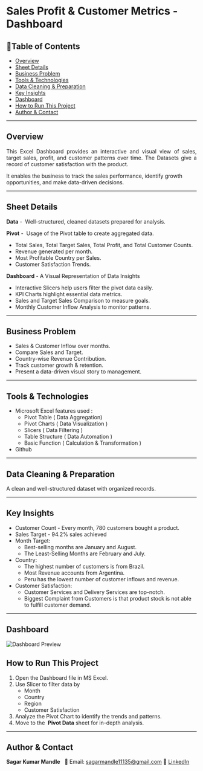 # Sales Profit & Customer Metrics - Dashboard

## 📌Table of Contents
- [Overview](#overview)
- [Sheet Details](#sheet-details)
- [Business Problem](#business-problem)
- [Tools & Technologies](#tools--technologies)
- [Data Cleaning & Preparation](#data-cleaning--preparation)
- [Key Insights](#key-insights)
- [Dashboard](#dashboard)
- [How to Run This Project](#how-to-run-this-project)
- [Author & Contact](#author--contact)

---

## Overview
<p align="justify">
This Excel Dashboard provides an interactive and visual view of sales, target sales, profit, and customer patterns over time. The Datasets give a record of customer satisfaction with the product. 

It enables the business to track the sales performance, identify growth opportunities, and make data-driven decisions.
</p>

---

## Sheet Details

**Data** -  Well-structured, cleaned datasets prepared for analysis.

**Pivot** -  Usage of the Pivot table to create aggregated data. 
- Total Sales, Total Target Sales, Total Profit, and Total Customer Counts.
- Revenue generated per month. 
- Most Profitable Country per Sales.
- Customer Satisfaction Trends.
   

**Dashboard** - A Visual Representation of Data Insights
- Interactive Slicers help users filter the pivot data easily.
- KPI Charts highlight essential data metrics.
- Sales and Target Sales Comparison to measure goals.
- Monthly Customer Inflow Analysis to monitor patterns.

---

## Business Problem

- Sales & Customer Inflow over months.
- Compare Sales and Target.
- Country-wise Revenue Contribution.
- Track customer growth & retention.
- Present a data-driven visual story to management.

---

## Tools & Technologies

- Microsoft Excel features used :
    - Pivot Table ( Data Aggregation)
    - Pivot Charts ( Data Visualization )
    - Slicers ( Data Filtering )
    - Table Structure ( Data Automation )
    - Basic Function ( Calculation & Transformation )
- Github

---
 
 ## Data Cleaning & Preparation
A clean and well-structured dataset with organized records.

---

## Key Insights

- Customer Count - Every month, 780 customers bought a product.
- Sales Target - 94.2% sales achieved
- Month Target:
    - Best-selling months are January and August.
    - The Least-Selling Months are February and July.
- Country:
    - The highest number of customers is from Brazil.
    - Most Revenue accounts from Argentina.
    - Peru has the lowest number of customer inflows and revenue.
- Customer Satisfaction:
    - Customer Services and Delivery Services are top-notch.
    - Biggest Complaint from Customers is that product stock is not able to fulfill customer demand.

---

## Dashboard
![Dashboard Preview](Image/dashboard_2.png)

## How to Run This Project
1. Open the Dashboard file in MS Excel.
2. Use Slicer to filter data by
    - Month
    - Country
    - Region
    - Customer Satisfaction
3. Analyze the Pivot Chart to identify the trends and patterns.
4. Move to the  **Pivot Data** sheet for in-depth analysis.

---

## Author & Contact

**Sagar Kumar Mandle**   
📧 Email: sagarmandle11135@gmail.com 
🔗 [LinkedIn](https://www.linkedin.com/in/sagar-kumar-mandle-mandle-7086ba366)  


